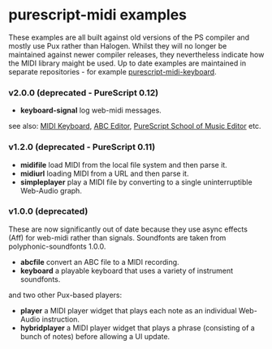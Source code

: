 purescript-midi examples
========================

These examples are all built against old versions of the PS compiler and mostly use Pux rather than Halogen.  Whilst they will no longer be maintained against newer compiler releases, they nevertheless indicate how the MIDI library maight be used.  Up to date examples are maintained in separate repositories - for example [purescript-midi-keyboard](https://github.com/newlandsvalley/purescript-midi-keyboard).


### v2.0.0 (deprecated - PureScript 0.12)

* __keyboard-signal__ log web-midi messages.

see also: 
 [MIDI Keyboard](https://github.com/newlandsvalley/purescript-midi-keyboard),
 [ABC Editor](https://github.com/newlandsvalley/purescript-abc-editor),
 [PureScript School of Music Editor](https://github.com/newlandsvalley/purescript-school-of-music/tree/master/editor) etc.

### v1.2.0 (deprecated - PureScript 0.11)

* __midifile__ load MIDI from the local file system and then parse it.
* __midiurl__ loading MIDI from a URL and then parse it.
* __simpleplayer__ play a MIDI file by converting to a single uninterruptible Web-Audio graph.

### v1.0.0 (deprecated) 

These are now significantly out of date because they use async effects (Aff) for web-midi rather than signals. Soundfonts are taken from polyphonic-soundfonts 1.0.0.

* __abcfile__ convert an ABC file to a MIDI recording.
* __keyboard__  a playable keyboard that uses a variety of instrument soundfonts.

and two other Pux-based players:

* __player__ a MIDI player widget that plays each note as an individual Web-Audio instruction.
* __hybridplayer__ a MIDI player widget that plays a phrase (consisting of a bunch of notes) before allowing a UI update.

